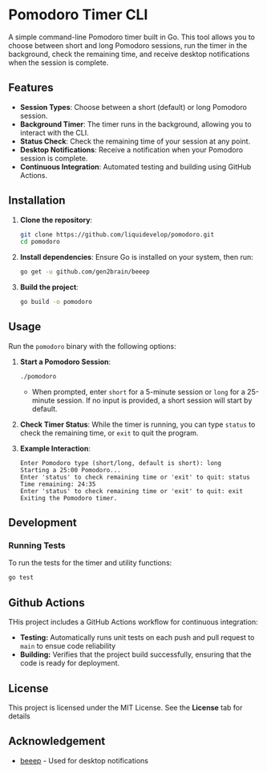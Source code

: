 # Pomodoro Timer CLI

A simple command-line Pomodoro timer built in Go. This tool allows you to choose between short and long Pomodoro sessions, run the timer in the background, check the remaining time, and receive desktop notifications when the session is complete.

## Features

- **Session Types**: Choose between a short (default) or long Pomodoro session.
- **Background Timer**: The timer runs in the background, allowing you to interact with the CLI.
- **Status Check**: Check the remaining time of your session at any point.
- **Desktop Notifications**: Receive a notification when your Pomodoro session is complete.
- **Continuous Integration**: Automated testing and building using GitHub Actions.

## Installation

1. **Clone the repository**:
    ```bash
    git clone https://github.com/liquidevelop/pomodoro.git
    cd pomodoro
    ```

2. **Install dependencies**:
    Ensure Go is installed on your system, then run:
    ```bash
    go get -u github.com/gen2brain/beeep
    ```

3. **Build the project**:
    ```bash
    go build -o pomodoro
    ```

## Usage

Run the `pomodoro` binary with the following options:

1. **Start a Pomodoro Session**:
    ```bash
    ./pomodoro
    ```
    - When prompted, enter `short` for a 5-minute session or `long` for a 25-minute session. If no input is provided, a short session will start by default.

2. **Check Timer Status**:
    While the timer is running, you can type `status` to check the remaining time, or `exit` to quit the program.

3. **Example Interaction**:
    ```
    Enter Pomodoro type (short/long, default is short): long
    Starting a 25:00 Pomodoro...
    Enter 'status' to check remaining time or 'exit' to quit: status
    Time remaining: 24:35
    Enter 'status' to check remaining time or 'exit' to quit: exit
    Exiting the Pomodoro timer.
    ```

## Development

### Running Tests

To run the tests for the timer and utility functions:

```bash
go test
```

## Github Actions
THis project includes a GitHub Actions workflow for continuous integration:
- <b>Testing:</b> Automatically runs unit tests on each push and pull request to `main` to ensue code reliability
- <b>Building:</b> Verifies that the project build successfully, ensuring that the code is ready for deployment.

## License
This project is licensed under the MIT License. See the <b>License</b> tab for details

## Acknowledgement
<!-- Create a MD link with https://github.com/gen2brain/beeep and text beeep -->

- [beeep](https://github.com/gen2brain/beeep) - Used for desktop notifications